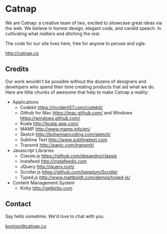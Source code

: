 # Catnap

We are Catnap: a creative team of two, excited to showcase great ideas via the web. We believe in honest design, elegant code, and candid speech. In cultivating what matters and ditching the rest.

The code for our site lives here, free for anyone to peruse and ogle.

<http://catnap.co>

## Credits

Our work wouldn't be possible without the dozens of designers and developers who spend their time creating products that aid what we do. Here are little chunks of awesome that help to make Catnap a reality:

- Applications
	- Codekit <https://incident57.com/codekit/>
	- Github for Mac <https://mac.github.com/> and Windows <https://windows.github.com/>
	- Koala <http://koala-app.com/>
	- MAMP <http://www.mamp.info/en/>
	- Sketch <http://bohemiancoding.com/sketch/>
	- Sublime Text <http://www.sublimetext.com>
	- Transmit <http://panic.com/transmit/>
- Javascript Libraries
	- Classie.js <https://github.com/desandro/classie>
	- Instafeed <http://instafeedjs.com>
	- JQuery <http://jquery.com/>
	- Scroller.js <https://github.com/benplum/Scroller>
	- Typed.js <http://www.mattboldt.com/demos/typed-js/>
- Content Management System
	- Kirby <http://getkirby.com>

## Contact

Say hello sometime. We'd love to chat with you.

<bonjour@catnap.co>

